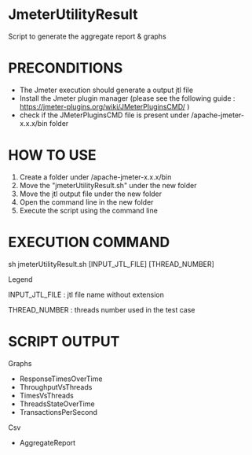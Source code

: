 # JmeterUtilityResult
Script to generate the aggregate report &amp; graphs

# PRECONDITIONS

- The Jmeter execution should generate a output jtl file 
- Install the Jmeter plugin manager (please see the following guide : https://jmeter-plugins.org/wiki/JMeterPluginsCMD/ )
- check if the JMeterPluginsCMD file is present under /apache-jmeter-x.x.x/bin folder

# HOW TO USE 

1. Create a folder under /apache-jmeter-x.x.x/bin 
2. Move the "jmeterUtilityResult.sh" under the new folder
3. Move the jtl output file under the new folder
4. Open the command line in the new folder
5. Execute the script using the command line

# EXECUTION COMMAND 

sh jmeterUtilityResult.sh [INPUT_JTL_FILE] [THREAD_NUMBER]

Legend

INPUT_JTL_FILE : jtl file name without extension

THREAD_NUMBER : threads number used in the test case

# SCRIPT OUTPUT

Graphs

- ResponseTimesOverTime
- ThroughputVsThreads
- TimesVsThreads
- ThreadsStateOverTime
- TransactionsPerSecond

Csv

- AggregateReport
